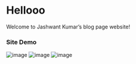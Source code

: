 # Hellooo

Welcome to Jashwant Kumar’s blog page website!




### Site Demo

![image](https://user-images.githubusercontent.com/70618404/229591989-f10ae16e-b716-46c8-9db3-6cb8a34b6e37.png)
![image](https://user-images.githubusercontent.com/70618404/229592783-4e208314-8957-4ae0-aa83-8665003bbcb1.png)
![image](https://user-images.githubusercontent.com/70618404/229592942-ca9d7af6-176f-4756-befb-2800f3bd62bb.png)






